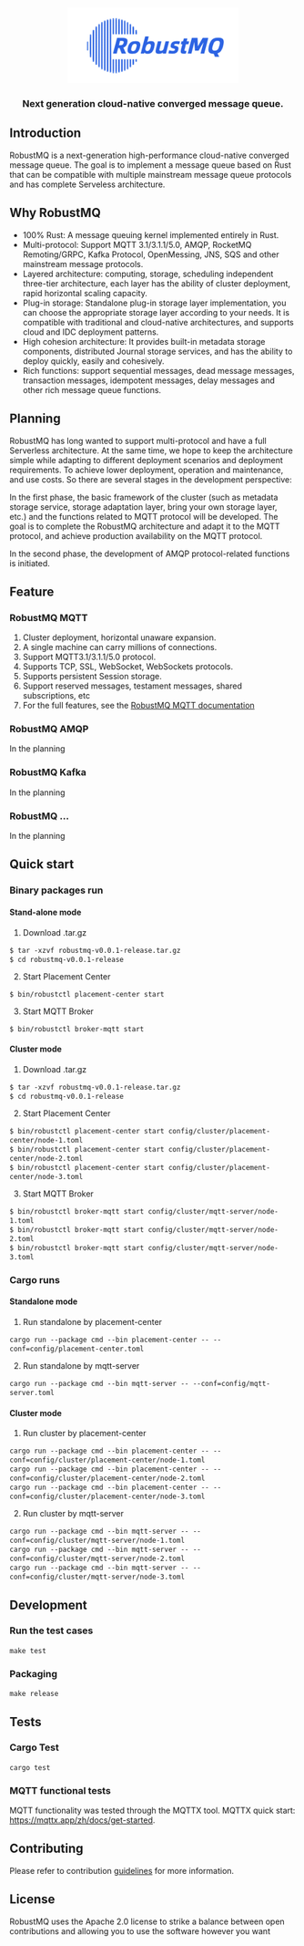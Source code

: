 <p align="center">
  <picture>
    <img alt="RobustMQ Logo" src="docs/RobustMQ-logo-formal.png" width="300">
  </picture>
</p>
 <h3 align="center">
    Next generation cloud-native converged message queue.
</h3>

## Introduction
RobustMQ is a next-generation high-performance cloud-native converged message queue. The goal is to implement a message queue based on Rust that can be compatible with multiple mainstream message queue protocols and has complete Serveless architecture.

## Why RobustMQ
- 100% Rust: A message queuing kernel implemented entirely in Rust.
- Multi-protocol: Support MQTT 3.1/3.1.1/5.0, AMQP, RocketMQ Remoting/GRPC, Kafka Protocol, OpenMessing, JNS, SQS and other mainstream message protocols.
- Layered architecture: computing, storage, scheduling independent three-tier architecture, each layer has the ability of cluster deployment, rapid horizontal scaling capacity.
- Plug-in storage: Standalone plug-in storage layer implementation, you can choose the appropriate storage layer according to your needs. It is compatible with traditional and cloud-native architectures, and supports cloud and IDC deployment patterns.
- High cohesion architecture: It provides built-in metadata storage components, distributed Journal storage services, and has the ability to deploy quickly, easily and cohesively.
- Rich functions: support sequential messages, dead message messages, transaction messages, idempotent messages, delay messages and other rich message queue functions.

## Planning
RobustMQ has long wanted to support multi-protocol and have a full Serverless architecture. At the same time, we hope to keep the architecture simple while adapting to different deployment scenarios and deployment requirements. To achieve lower deployment, operation and maintenance, and use costs. So there are several stages in the development perspective:

In the first phase, the basic framework of the cluster (such as metadata storage service, storage adaptation layer, bring your own storage layer, etc.) and the functions related to MQTT protocol will be developed. The goal is to complete the RobustMQ architecture and adapt it to the MQTT protocol, and achieve production availability on the MQTT protocol.

In the second phase, the development of AMQP protocol-related functions is initiated.

## Feature
### RobustMQ MQTT
1. Cluster deployment, horizontal unaware expansion.
2. A single machine can carry millions of connections.
3. Support MQTT3.1/3.1.1/5.0 protocol.
4. Supports TCP, SSL, WebSocket, WebSockets protocols.
5. Supports persistent Session storage.
6. Support reserved messages, testament messages, shared subscriptions, etc
7. For the full features, see the [RobustMQ MQTT documentation](docs/en/mqtt-feature.md)

### RobustMQ AMQP
In the planning
### RobustMQ Kafka
In the planning
### RobustMQ ...
In the planning

## Quick start
### Binary packages run
#### Stand-alone mode
1. Download .tar.gz
```
$ tar -xzvf robustmq-v0.0.1-release.tar.gz
$ cd robustmq-v0.0.1-release
```

2. Start Placement Center
```
$ bin/robustctl placement-center start
```

3. Start MQTT Broker
```
$ bin/robustctl broker-mqtt start
```

#### Cluster mode
1. Download .tar.gz
```
$ tar -xzvf robustmq-v0.0.1-release.tar.gz
$ cd robustmq-v0.0.1-release
```
2. Start Placement Center
```
$ bin/robustctl placement-center start config/cluster/placement-center/node-1.toml
$ bin/robustctl placement-center start config/cluster/placement-center/node-2.toml
$ bin/robustctl placement-center start config/cluster/placement-center/node-3.toml
```

3. Start MQTT Broker
```
$ bin/robustctl broker-mqtt start config/cluster/mqtt-server/node-1.toml
$ bin/robustctl broker-mqtt start config/cluster/mqtt-server/node-2.toml
$ bin/robustctl broker-mqtt start config/cluster/mqtt-server/node-3.toml
```

### Cargo runs
#### Standalone mode
1. Run standalone by placement-center
```
cargo run --package cmd --bin placement-center -- --conf=config/placement-center.toml
```

2. Run standalone by mqtt-server
```
cargo run --package cmd --bin mqtt-server -- --conf=config/mqtt-server.toml
```

#### Cluster mode
1. Run cluster by placement-center
```
cargo run --package cmd --bin placement-center -- --conf=config/cluster/placement-center/node-1.toml
cargo run --package cmd --bin placement-center -- --conf=config/cluster/placement-center/node-2.toml
cargo run --package cmd --bin placement-center -- --conf=config/cluster/placement-center/node-3.toml
```

2. Run cluster by mqtt-server
```
cargo run --package cmd --bin mqtt-server -- --conf=config/cluster/mqtt-server/node-1.toml
cargo run --package cmd --bin mqtt-server -- --conf=config/cluster/mqtt-server/node-2.toml
cargo run --package cmd --bin mqtt-server -- --conf=config/cluster/mqtt-server/node-3.toml
```

## Development

### Run the test cases
```
make test
```

### Packaging
```
make release
```

## Tests
### Cargo Test
```
cargo test
```

### MQTT functional tests 
MQTT functionality was tested through the MQTTX tool. MQTTX quick start: https://mqttx.app/zh/docs/get-started.

## Contributing
Please refer to contribution [guidelines](docs/en/contribution.md) for more information.

## License
RobustMQ uses the Apache 2.0 license to strike a balance between open contributions and allowing you to use the software however you want




